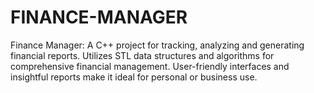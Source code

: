 # FINANCE-MANAGER
Finance Manager: A C++ project for tracking, analyzing and generating financial reports. Utilizes STL data structures and algorithms for comprehensive financial management. User-friendly interfaces and insightful reports make it ideal for personal or business use.
